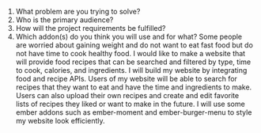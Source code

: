 1. What problem are you trying to solve?
2. Who is the primary audience?
3. How will the project requirements be fulfilled?
4. Which addon(s) do you think you will use and for what?
Some people are worried about gaining weight and do not want to eat fast food but do not have time to cook healthy food.  I would like to make a website that will provide food recipes that can be searched and filtered by type, time to cook, calories, and ingredients.  I will build my website by integrating food and recipe APIs.  Users of my website will be able to search for recipes that they want to eat and have the time and ingredients to make.  Users can also upload their own recipes and create and edit favorite lists of recipes they liked or want to make in the future.  I will use some ember addons such as ember-moment and ember-burger-menu to style my website look efficiently.
